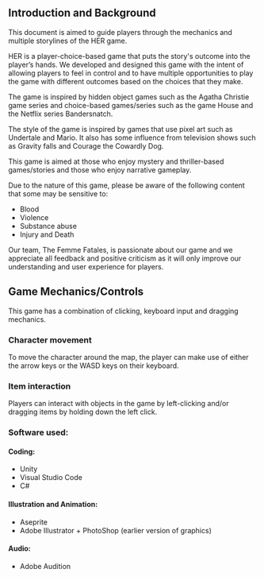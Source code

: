 ## Introduction and Background 
This document is aimed to guide players through the mechanics and multiple storylines of the HER game. 

HER is a player-choice-based game that puts the story's outcome into the player’s hands. We developed and designed this game with the intent of allowing players to feel in control and to have multiple opportunities to play the game with different outcomes based on the choices that they make.

The game is inspired by hidden object games such as the Agatha Christie game series and choice-based games/series such as the game House and the Netflix series Bandersnatch.  

The style of the game is inspired by games that use pixel art such as Undertale and Mario. It also has some influence from television shows such as Gravity falls and Courage the Cowardly Dog.

This game is aimed at those who enjoy mystery and thriller-based games/stories and those who enjoy narrative gameplay. 

Due to the nature of this game, please be aware of the following content that some may be sensitive to:

- Blood 
- Violence 
- Substance abuse
- Injury and Death

Our team, The Femme Fatales, is passionate about our game and we appreciate all feedback and positive criticism as it will only improve our understanding and user experience for players. 

## Game Mechanics/Controls
This game has a combination of clicking, keyboard input and dragging mechanics.

### Character movement
To move the character around the map, the player can make use of either the arrow keys or the WASD keys on their keyboard.

### Item interaction
Players can interact with objects in the game by left-clicking and/or dragging items by holding down the left click.

### Software used: 
#### Coding: 
- Unity 
- Visual Studio Code 
- C# 

#### Illustration and Animation:
- Aseprite
- Adobe Illustrator + PhotoShop (earlier version of graphics)

#### Audio:
 - Adobe Audition

